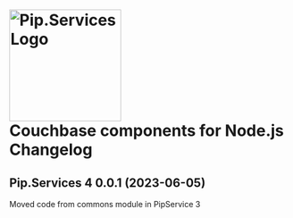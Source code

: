 # <img src="https://uploads-ssl.webflow.com/5ea5d3315186cf5ec60c3ee4/5edf1c94ce4c859f2b188094_logo.svg" alt="Pip.Services Logo" width="200"> <br/> Couchbase components for Node.js Changelog

## <a name="0.0.1"></a>Pip.Services 4 0.0.1 (2023-06-05)
Moved code from commons module in PipService 3


